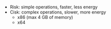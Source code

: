 - Risk: simple operations, faster, less energy
- Cisk: complex operations, slower, more energy
	- x86 (max 4 GB of memory)
	- x64
